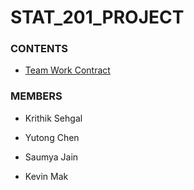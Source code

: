 # STAT_201_PROJECT

### CONTENTS

- [Team Work Contract](team_work_contract.md)

### MEMBERS

- Krithik Sehgal

- Yutong Chen

- Saumya Jain

- Kevin Mak
